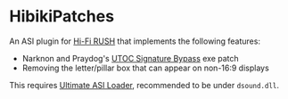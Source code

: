 # HibikiPatches
An ASI plugin for [Hi-Fi RUSH](https://store.steampowered.com/app/1817230) that implements the following features:
 - Narknon and Praydog's [UTOC Signature Bypass](https://www.nexusmods.com/hifirush/mods/1) exe patch
 - Removing the letter/pillar box that can appear on non-16:9 displays

This requires [Ultimate ASI Loader](https://github.com/ThirteenAG/Ultimate-ASI-Loader), recommended to be under `dsound.dll`.
